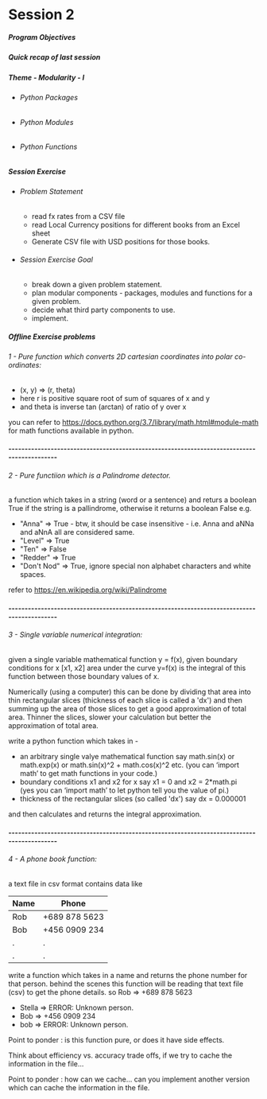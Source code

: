 # Session 2

##### Program Objectives
##### Quick recap of last session
##### Theme - Modularity - I
- ###### Python Packages
- ###### Python Modules
- ###### Python Functions

##### Session Exercise 
- ###### Problem Statement
    - read fx rates from a CSV file
    - read Local Currency positions for different books from an Excel sheet
    - Generate CSV file with USD positions for those books.
- ###### Session Exercise Goal
    - break down a given problem statement.
    - plan modular components - packages, modules and functions for a given problem.
    - decide what third party components to use.
    - implement.


##### Offline Exercise problems
###### 1 - Pure function which converts 2D cartesian coordinates into polar co-ordinates:
- (x, y) => (r, theta)
- here r is positive square root of sum of squares of x and y
- and theta is inverse tan (arctan) of ratio of y over x

you can refer to https://docs.python.org/3.7/library/math.html#module-math for math functions available in python.

#### -------------------------------------------------------------------------------------------

###### 2 - Pure functiion which is a Palindrome detector.
a function which takes in a string (word or a sentence) and returs a boolean True if the string is a pallindrome, otherwise it returns a boolean False
e.g.
- "Anna" => True - btw, it should be case insensitive - i.e. Anna and aNNa and aNnA all are considered same.
- "Level" => True
- "Ten" => False
- "Redder" => True
- "Don't Nod" => True, ignore special non alphabet characters and white spaces.

refer to https://en.wikipedia.org/wiki/Palindrome

#### -------------------------------------------------------------------------------------------

###### 3 - Single variable numerical integration:
given a single variable mathematical function y = f(x), given boundary conditions for x [x1, x2]
area under the curve y=f(x) is the integral of this function between those boundary values of x. 

Numerically (using a computer) this can be done by dividing that area into thin rectangular slices 
(thickness of each slice is called a 'dx') and then summing up the area of those slices to get a 
good approximation of total area. 
Thinner the slices, slower your calculation but better the approximation of total area.

write a python function which takes in -
- an arbitrary single valye mathematical function say 
math.sin(x) or math.exp(x) or math.sin(x)^2 + math.cos(x)^2 etc.
(you can ‘import math’ to get math functions in your code.)
- boundary conditions x1 and x2 for x    say x1 = 0 and x2 = 2*math.pi  
(yes you can ‘import math’ to let python tell you the value of pi.)
- thickness of the rectangular slices (so called 'dx') say dx = 0.000001
 
and then calculates and returns the integral approximation.

#### -------------------------------------------------------------------------------------------

###### 4 - A phone book function:

a text file in csv format contains data like

|Name|Phone|
|----|-----|
|Rob|+689 878 5623|
|Bob|+456 0909 234|
|.|.|
|.|.|

write a function which takes in a name and returns the phone number for that person.
behind the scenes this function will be reading that text file (csv) to get the phone details.
so 
Rob => +689 878 5623

- Stella => ERROR: Unknown person.
- Bob => +456 0909 234
- bob => ERROR: Unknown person.

Point to ponder : is this function pure, or does it have side effects.

Think about efficiency vs. accuracy trade offs, if we try to cache the information in the file...

Point to ponder : how can we cache... can you implement another version which can cache the information in the file.
